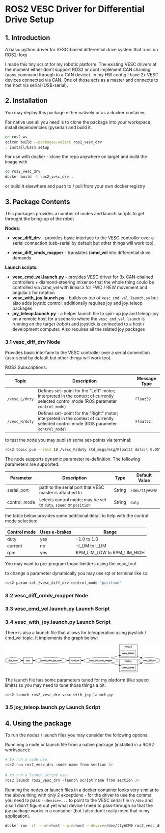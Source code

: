 # ROS2 VESC Driver for Differential Drive Setup

## 1. Introduction

A basic python driver for VESC-based differential drive system that runs on ROS2-foxy

I made this tiny script for my robotic platform. The existing VESC drivers at the moment either don't support ROS2 or dont implement CAN chaining (pass command through to a CAN device). In my HW config I have 2x VESC devices connected via CAN. One of those acts as a master and connects to the host via serial (USB-serial).

## 2. Installation

You may deploy this package either natively or as a docker container,

For native use all you need is to clone the package into your workspace, install dependencies (pyserial) and build it.

```bash
cd ros2_ws
colcon build --packages-select ros2_vesc_drv
. install/bash.setup
```

For use with docker - clone the repo anywhere on target and build the image with

```bash
cd ros2_vesc_drv
docker build -t ros2_vesc_drv .
```

or build it elsewhere and push to / pull from your own docker registry

## 3. Package Contents

This packages provides a number of nodes and launch scripts to get throught the bring-up of the robot

**Nodes**:

- **vesc_diff_drv** - provides basic interface to the VESC controller over a serial connection (usb-serial by default but other things will work too).

- **vesc_diff_cmdv_mapper** - translates **/cmd_vel** into differential drive demands

**Launch scripts**:

- **vesc_cmd_vel.launch.py** - provides VESC driver for 3x CAN-chained controllers + diamond-steering mixer so that the whole thing could be controlled via /cmd_vel with linear.x for FWD / REW movement and angular.z for rotation
- **vesc_with_joy.launch.py** - builds on top of `vesc_cmd_vel.launch.py` but also adds joystic control; additionally requires joy and joy_teleop packages
- **joy_teleop.launch.py** - a helper launch file to spin-up joy and teleop-joy on a remote host for a scenario where the `vesc_cmd_vel.launch` is running on the target (robot) and joystick is connected to a host / development computer. Also requires all the related joy packages

### 3.1 vesc_diff_drv Node

Provides basic interface to the VESC controller over a serial connection (usb-serial by default but other things will work too).

ROS2 Subscriptions:

| Topic          | Description                                                                                                                           | Message Type |
| -------------- | ------------------------------------------------------------------------------------------------------------------------------------- | ------------ |
| `/vesc_L/duty` | Defines set-point for the "Left" motor; interpreted in the context of currently selected control mode (ROS parameter `control_mode`)  | `Float32`    |
| `/vesc_R/duty` | Defines set-point for the "Right" motor; interpreted in the context of currently selected control mode (ROS parameter `control_mode`) | `Float32`    |

to test the node you may publish some set-points via terminal:

```bash
ros2 topic pub --rate 10 /vesc_R/duty std_msgs/msg/Float32 data:\ 0.05\
```

The node supports dynamic parameter re-definition. The following parameters are supported:

| Parameter    | Description                                                       | Type   | Default Value  |
| ------------ | ----------------------------------------------------------------- | ------ | -------------- |
| serial_port  | path to the serial port that VESC master is attached to           | String | `/dev/ttyACM0` |
| control_mode | selects control mode; may be set to `duty`, `speed` or `position` | String | `duty`         |

the table below provides some additional detail to help with the control mode selection:

| Control mode | Uses e-brakes | Range                       |
| ------------ | ------------- | --------------------------- |
| duty         | yes           | -1.0 to 1.0                 |
| current      | no            | -I_LIM to I_LIM             |
| rpm          | yes           | RPM_LIM_LOW to RPM_LIM_HIGH |

You may want to pre-program those limitters using the vesc_tool

to change a parameter dynamically you may use rqt or terminal like so:

```bash
ros2 param set /vesc_diff_drv control_mode "position"
```

### 3.2 vesc_diff_cmdv_mapper Node

### 3.3 vesc_cmd_vel.launch.py Launch Script

### 3.4 vesc_with_joy.launch.py Launch Script

There is also a launch file that allows for teleoperation using joystick / cmd_vel topic. It implements the graph below:

![vesc_with_joy ROS2 nodes graph](docs/vesc_with_joy.png)

The launch file has some parameters tuned for my platform (like speed limits) so you may need to tune those things a bit.

```bash
ros2 launch ros2_vesc_drv vesc_with_joy.launch.py
```

### 3.5 joy_teleop.launch.py Launch Script

## 4. Using the package

To run the nodes / launch files you may consider the following options:

Runninng a node or launch file from a native package (installed in a ROS2 workspace):

```bash
# to run a node use:
ros2 run ros2_vesc_drv <node name from section 3>

# to run a launch script use:
ros2 launch ros2_vesc_drv <launch script name from section 3>
```

Running the nodes or launch files in a docker container looks very similar to the above thing with only 2 exceptions - for the driver to use the comms you need to pass `--device=...` to point to the VESC serial file in `/dev` and also I didn't figure out yet what device I need to pass-through so that the joy package works in a container (but I also don't really need that in my application).

```bash
docker run -it --net=host --pid=host --device=/dev/ttyACM0 ros2_vesc_drv:latest ros2 <run or launch> ros2_vesc_drv <launch script or node from section 3>
```
